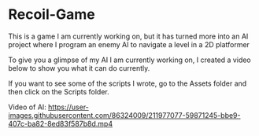 # Recoil-Game
This is a game I am currently working on, but it has turned more into an AI project where I program an enemy AI to navigate a level in a 2D platformer

To give you a glimpse of my AI I am currently working on, I created a video below to show you what it can do currently.

If you want to see some of the scripts I wrote, go to the Assets folder and then click on the Scripts folder.



Video of AI: https://user-images.githubusercontent.com/86324009/211977077-59871245-bbe9-407c-ba82-8ed83f587b8d.mp4

